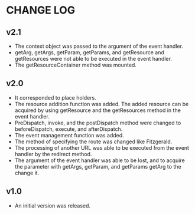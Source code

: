 CHANGE LOG
====================================

v2.1
------------------------------------------------------------------------
* The context object was passed to the argument of the event handler.
* getArg, getArgs, getParam, getParams, and getResource and getResources were not able to be executed in the event handler.
* The getResourceContainer method was mounted. 

v2.0
------------------------------------------------------------------------
* It corresponded to place holders. 
* The resource addition function was added. The added resource can be acquired by using getResource and the getResources method in the event handler.
* PreDispatch, invoke, and the postDispatch method were changed to beforeDispatch, execute, and afterDispatch.
* The event management function was added.
* The method of specifying the route was changed like Fitzgerald. 
* The processing of another URL was able to be executed from the event handler by the redirect method.
* The argument of the event handler was able to be lost, and to acquire the parameter with getArgs, getParam, and getParams getArg to the change it.

v1.0
------------------------------------------------------------------------
* An initial version was released.